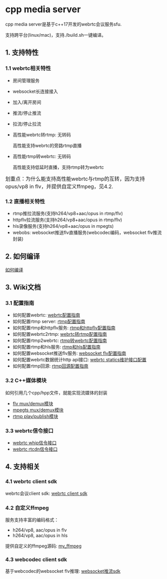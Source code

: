# cpp media server

cpp media server是基于c++17开发的webrtc会议服务sfu.

支持跨平台(linux/mac)，支持./build.sh一键编译。

## 1. 支持特性
### 1.1 webrtc相关特性
* 房间管理服务
* websocket长连接接入
* 加入/离开房间
* 推流/停止推流
* 拉流/停止拉流
* 高性能webrtc转rtmp: 无转码

   高性能支持webrtc的旁路rtmp直播
* 高性能rtmp转webrtc: 无转码

   高性能支持低延时直播，支持rtmp转为webrtc

<font size=3>划重点：为什么能支持高性能webrtc与rtmp的互转，因为支持opus/vp8 in flv，并提供自定义ffmpeg，见4.2.</font>

### 1.2 直播相关特性
* rtmp推拉流服务(支持h264/vp8+aac/opus in rtmp/flv)
* httpflv拉流服务(支持h264/vp8+aac/opus in rtmp/flv)
* hls录像服务(支持h264/vp8+aac/opus in mpegts)
* webobs: websocket推送flv直播服务(webcodec编码，websocket flv推流封装)

## 2. 如何编译
[如何编译](doc/conf/0_how_to_build.md)

## 3. Wiki文档
### 3.1 配置指南
* 如何配置webrtc: [webrtc配置指南](doc/conf/1_webrtc.md)
* 如何配置rtmp server: [rtmp配置指南](doc/conf/2_rtmp.md)
* 如何配置rtmp和httpflv服务: [rtmp和httpflv配置指南](doc/conf/3_rtmp_httpflv.md)
* 如何配置webrtc2rtmp: [webrtc转rtmp配置指南](doc/conf/4_webrtc2rtmp.md)
* 如何配置rtmp2webrtc: [rtmp转webrtc配置指南](doc/conf/5_rtmp2webrtc.md)
* 如何配置rtmp和hls服务: [rtmp和hls配置指南](doc/conf/6_rtmp_hls.md)
* 如何配置websocket推送flv服务: [websocket flv配置指南](doc/conf/7_websocket_flv.md)
* 如何配置webrtc数据统计http api接口: [webrtc statics维护接口配置](doc/conf/8_webrtc_statics.md)
* 如何配置rtmp回源: [rtmp回源配置指南](doc/conf/9_rtmp_relay.md)

### 3.2 C++媒体模块
如何引用几个cpp/hpp文件，就能实现流媒体的封装
* [flv mux/demux模块](doc/module/flv_module.md)
* [mpegts mux/demux模块](doc/module/mpegts_module.md)
* [rtmp play/publish模块](doc/module/rtmp_module.md)

### 3.3 webrtc信令接口
* [webrtc whip信令接口](doc/api/whip_api.md)
* [webrtc rtcdn信令接口](doc/api/rtcdn_api.md)
## 4. 支持相关
### 4.1 webrtc client sdk
webrtc会议client sdk: [webrtc client sdk](https://github.com/runner365/webrtc-client-sdk)

### 4.2 自定义ffmpeg

服务支持丰富的编码格式：
* h264/vp8, aac/opus in flv
* h264/vp8, aac/opus in hls

提供自定义的ffmpeg源码: [my_ffmpeg](https://github.com/runner365/my_ffmpeg)

### 4.3 webcodec client sdk
基于webcodec的websocket flv推理: [websocket推流sdk](https://github.com/runner365/webcodecpush)

